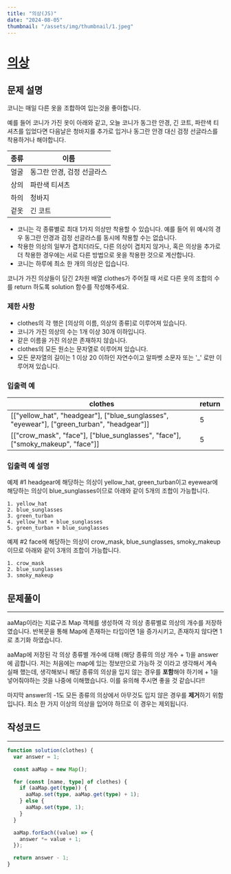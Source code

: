```yaml
---
title: "의상(JS)"
date: "2024-08-05"
thumbnail: "/assets/img/thumbnail/1.jpeg"
---
```


# [의상](https://school.programmers.co.kr/learn/courses/30/lessons/42578, "프로그래머스 의상")

## 문제 설명

코니는 매일 다른 옷을 조합하여 입는것을 좋아합니다.

예를 들어 코니가 가진 옷이 아래와 같고, 오늘 코니가 동그란 안경, 긴 코트, 파란색 티셔츠를 입었다면 다음날은 청바지를 추가로 입거나 동그란 안경 대신 검정 선글라스를 착용하거나 해야합니다.

| 종류 | 이름                       |
| ---- | -------------------------- |
| 얼굴 | 동그란 안경, 검정 선글라스 |
| 상의 | 파란색 티셔츠              |
| 하의 | 청바지                     |
| 겉옷 | 긴 코트                    |

- 코니는 각 종류별로 최대 1가지 의상만 착용할 수 있습니다. 예를 들어 위 예시의 경우 동그란 안경과 검정 선글라스를 동시에 착용할 수는 없습니다.
- 착용한 의상의 일부가 겹치더라도, 다른 의상이 겹치지 않거나, 혹은 의상을 추가로 더 착용한 경우에는 서로 다른 방법으로 옷을 착용한 것으로 계산합니다.
- 코니는 하루에 최소 한 개의 의상은 입습니다.

코니가 가진 의상들이 담긴 2차원 배열 clothes가 주어질 때 서로 다른 옷의 조합의 수를 return 하도록 solution 함수를 작성해주세요.

### 제한 사항

- clothes의 각 행은 [의상의 이름, 의상의 종류]로 이루어져 있습니다.
- 코니가 가진 의상의 수는 1개 이상 30개 이하입니다.
- 같은 이름을 가진 의상은 존재하지 않습니다.
- clothes의 모든 원소는 문자열로 이루어져 있습니다.
- 모든 문자열의 길이는 1 이상 20 이하인 자연수이고 알파벳 소문자 또는 '\_' 로만 이루어져 있습니다.

### 입출력 예

| clothes                                                                                    | return |
| ------------------------------------------------------------------------------------------ | ------ |
| [["yellow_hat", "headgear"], ["blue_sunglasses", "eyewear"], ["green_turban", "headgear"]] | 5      |
| [["crow_mask", "face"], ["blue_sunglasses", "face"], ["smoky_makeup", "face"]]             | 5      |

### 입출력 예 설명

예제 #1
headgear에 해당하는 의상이 yellow_hat, green_turban이고 eyewear에 해당하는 의상이 blue_sunglasses이므로 아래와 같이 5개의 조합이 가능합니다.

```
1. yellow_hat
2. blue_sunglasses
3. green_turban
4. yellow_hat + blue_sunglasses
5. green_turban + blue_sunglasses
```

예제 #2
face에 해당하는 의상이 crow_mask, blue_sunglasses, smoky_makeup이므로 아래와 같이 3개의 조합이 가능합니다.

```
1. crow_mask
2. blue_sunglasses
3. smoky_makeup
```

## 문제풀이

---

aaMap이라는 지료구조 Map 객체를 생성하여 각 의상 종류별로 의상의 개수를 저장하였습니다. 반복문을 통해 Map에 존재하는 타입이면 1을 증가시키고, 존재하지 않다면 1로 초기화 하였습니다.

aaMap에 저장된 각 의상 종류별 개수에 대해 (해당 종류의 의상 개수 + 1)을 answer에 곱합니다.
저는 처음에는 map에 있는 정보만으로 가능하 것 이라고 생각해서 계속 실패 했는데, 생각해보니 해당 종류의 의상을 입지 않는 경우를 **포함**해야 하기에 + 1을 넣어줘야하는 것을 나중에 이해했습니다. 이를 유의해 주시면 좋을 것 같습니다!!

마지막 answer의 -1도 모든 종류의 의상에서 아무것도 입지 않은 경우를 **제거**하기 위함입니다. 최소 한 가지 이상의 의상을 입어야 하므로 이 경우는 제외됩니다.

## 작성코드

---

```typescript
function solution(clothes) {
  var answer = 1;

  const aaMap = new Map();

  for (const [name, type] of clothes) {
    if (aaMap.get(type)) {
      aaMap.set(type, aaMap.get(type) + 1);
    } else {
      aaMap.set(type, 1);
    }
  }

  aaMap.forEach((value) => {
    answer *= value + 1;
  });

  return answer - 1;
}
```
